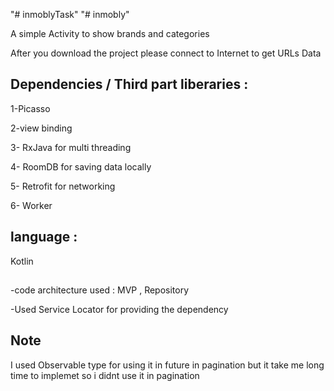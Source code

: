 "# inmoblyTask" 
"# inmobly" 

A simple Activity to show brands and categories

After you download the project please connect to Internet to get URLs Data 


## Dependencies / Third part liberaries :

1-Picasso

2-view binding

3- RxJava for multi threading

4- RoomDB for saving data locally

5- Retrofit for networking 

6- Worker


## language :

Kotlin


##

-code architecture used : MVP , Repository 

-Used Service Locator for providing the dependency 


## Note

I used Observable type for using it in future in pagination but it take me long time to implemet so i didnt use it in pagination
